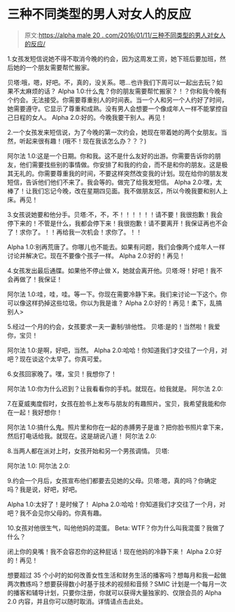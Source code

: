 # 三种不同类型的男人对女人的反应

> 原文:[https://alpha male 20 . com/2016/01/11/三种不同类型的男人对女人的反应/](https://alphamale20.com/2016/01/11/how-the-three-different-types-of-men-react-to-women/)

1.女孩发短信说她不得不取消今晚的约会，因为这周发工资，她下班后要加班，然后她的一个朋友需要帮忙搬家。

贝塔:哦，嗯，好吧。不，真的，没关系。嗯...也许我们下周可以一起出去玩？如果不太麻烦的话？
Alpha 1.0:什么鬼？你的朋友需要帮忙搬家？！？你和我今晚有个约会。无法接受。你需要尊重别人的时间表。当一个人和另一个人约好了时间，她需要遵守。它显示了尊重和成熟。没有男人会想要一个像成年人一样不能掌控自己日程的女人。
Alpha 2.0:好的。今晚我要干别人。再见！

2.一个女孩发来短信说，为了今晚的第一次约会，她现在带着她的两个女朋友。当然，听起来很有趣！(哦不！现在我该怎么办？？？)

阿尔法 1.0:这是一个日期。你和我。这不是什么友好的出游。你需要告诉你的朋友，他们需要找些别的事情做。你安排了和我的约会，而不是和你的朋友。这是极其无礼的。你需要尊重我的时间，不要这样突然改变我的计划。现在给你的朋友发短信，告诉他们他们不来了。我会等的。做完了给我发短信。
Alpha 2.0:嘿，太棒了！让我们忘记今晚，改在星期四见面。我不做朋友区，所以今晚我要和别人上床。再见！

3.女孩说她要和他分手。贝塔:不，不，不！！！！！！请不要！我很抱歉！我会停下来的！不管是什么，我都会停下来！我很抱歉！请不要离开！我保证再也不会了！求你了。！！再给我一次机会！求你了。！！

Alpha 1.0:别再荒唐了。你哪儿也不能去。如果有问题，我们会像两个成年人一样讨论并解决它。现在不要像个孩子一样。 <long argumentative="" conversation="" ensues="">Alpha 2.0:好的！再见！</long>

4.女孩发出最后通牒。如果他不停止做 X，她就会离开他。贝塔:呀！好吧！我不会再做了！我保证！

阿尔法 1.0:哇，哇，哇。等一下。你现在需要冷静下来。我们来讨论一下这个。你可以像这样扔掉这些垃圾。你以为我是谁？ <long drawn-out="" conversation="" about="" relationship="" ensues="">Alpha 2.0:好的！再见！柔下，乱搞别人></long>

5.经过一个月的约会，女孩要求一夫一妻制/排他性。
贝塔:是的！当然啦！我爱你，宝贝！

阿尔法 1.0:是啊，好吧，当然。 <lying continues="" to="" see="" other="" women="" behind="" her="" back="">Alpha 2.0:哈哈！你知道我们才交往了一个月，对吧？现在谈这个太早了。你真可爱。</lying>

6.女孩回家晚了。嘿，宝贝！我想你了！

阿尔法 1.0:你为什么迟到？让我看看你的手机。就现在。给我就是。
阿尔法 2.0:

7.在夏威夷度假时，女孩在脸书上发布与朋友的有趣照片。宝贝，我希望我能和你在一起！我好想你！

阿尔法 1.0:搞什么鬼。照片里和你在一起的赤膊男子是谁？把你脸书照片拿下来，然后打电话给我。就现在。这是胡说八道！
阿尔法 2.0:

8.当两人都在派对上时，女孩开始和另一个男孩调情。
贝塔:

阿尔法 1.0:
阿尔法 2.0:

9.约会一个月后，女孩宣布他们都要去见她的父母。贝塔:嗯，真的吗？你确定吗？我是说，好吧，好吧。

Alpha 1.0:太好了！是时候了！
Alpha 2.0:哈哈！你知道我们才交往了一个月，对吧？我不会见你父母的。你真有趣。

10.女孩对他很生气，叫他他妈的混蛋。
Beta: WTF？你为什么叫我混蛋？我做了什么？

闭上你的臭嘴！我不会容忍你的这种屁话！现在他妈的冷静下来！ <huge argument="" ensues="">Alpha 2.0:好的！再见！</huge>

想要超过 35 个小时的如何改善女性生活和财务生活的播客吗？想每月和我一起做两次教练吗？想要获得数小时基于技术的视频和音频？SMIC 计划是一个每月一次的播客和辅导计划，只要你注册，你就可以获得大量独家的、仅限会员的 Alpha 2.0 内容，并且你可以随时取消。详情请点击此处。